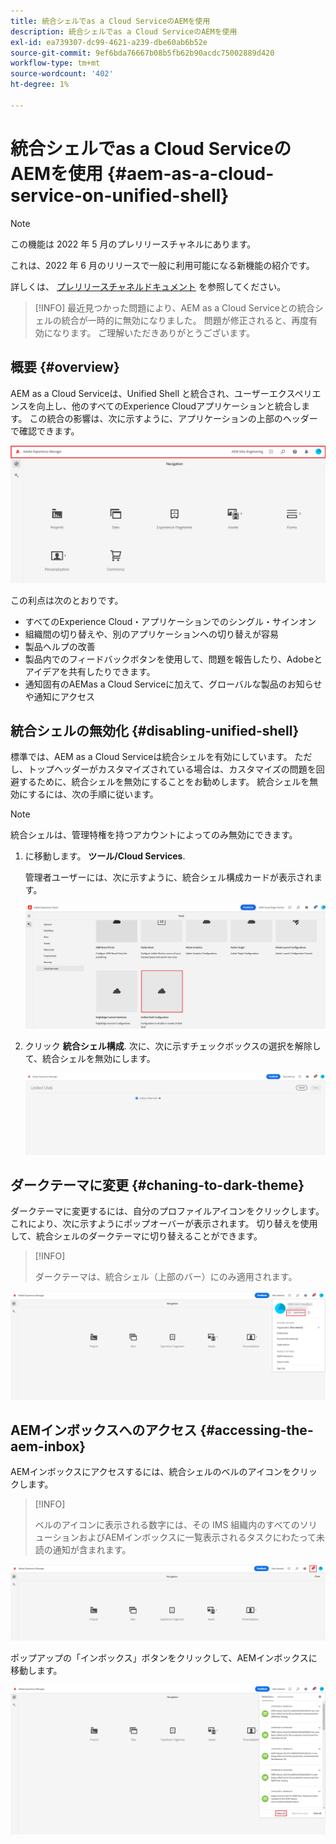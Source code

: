 ```yaml
---
title: 統合シェルでas a Cloud ServiceのAEMを使用
description: 統合シェルでas a Cloud ServiceのAEMを使用
exl-id: ea739307-dc99-4621-a239-dbe60ab6b52e
source-git-commit: 9ef6bda76667b08b5fb62b90acdc75002889d420
workflow-type: tm+mt
source-wordcount: '402'
ht-degree: 1%

---
```


# 統合シェルでas a Cloud ServiceのAEMを使用 {#aem-as-a-cloud-service-on-unified-shell}

>[!NOTE]
>この機能は 2022 年 5 月のプレリリースチャネルにあります。
>
>これは、2022 年 6 月のリリースで一般に利用可能になる新機能の紹介です。
>
>詳しくは、 [プレリリースチャネルドキュメント](/help/release-notes/prerelease.md#enable-prerelease) を参照してください。

>[!INFO]
>最近見つかった問題により、AEM as a Cloud Serviceとの統合シェルの統合が一時的に無効になりました。 問題が修正されると、再度有効になります。 ご理解いただきありがとうございます。

## 概要 {#overview}

AEM as a Cloud Serviceは、Unified Shell と統合され、ユーザーエクスペリエンスを向上し、他のすべてのExperience Cloudアプリケーションと統合します。 この統合の影響は、次に示すように、アプリケーションの上部のヘッダーで確認できます。

![画像](/help/overview/assets/unifiedshell1.png)

この利点は次のとおりです。

* すべてのExperience Cloud・アプリケーションでのシングル・サインオン
* 組織間の切り替えや、別のアプリケーションへの切り替えが容易
* 製品ヘルプの改善
* 製品内でのフィードバックボタンを使用して、問題を報告したり、Adobeとアイデアを共有したりできます。
* 通知固有のAEMas a Cloud Serviceに加えて、グローバルな製品のお知らせや通知にアクセス

## 統合シェルの無効化 {#disabling-unified-shell}

標準では、AEM as a Cloud Serviceは統合シェルを有効にしています。 ただし、トップヘッダーがカスタマイズされている場合は、カスタマイズの問題を回避するために、統合シェルを無効にすることをお勧めします。 統合シェルを無効にするには、次の手順に従います。

>[!NOTE]
>統合シェルは、管理特権を持つアカウントによってのみ無効にできます。

1. に移動します。 **ツール/Cloud Services**.

   管理者ユーザーには、次に示すように、統合シェル構成カードが表示されます。

   ![画像](/help/overview/assets/unifiedshell2.png)

1. クリック **統合シェル構成**. 次に、次に示すチェックボックスの選択を解除して、統合シェルを無効にします。

   ![画像](/help/overview/assets/unifiedshell3.png)

## ダークテーマに変更 {#chaning-to-dark-theme}

ダークテーマに変更するには、自分のプロファイルアイコンをクリックします。 これにより、次に示すようにポップオーバーが表示されます。 切り替えを使用して、統合シェルのダークテーマに切り替えることができます。

>[!INFO]
>
>ダークテーマは、統合シェル（上部のバー）にのみ適用されます。

![画像](/help/overview/assets/unifiedshell4.png)

## AEMインボックスへのアクセス {#accessing-the-aem-inbox}

AEMインボックスにアクセスするには、統合シェルのベルのアイコンをクリックします。

>[!INFO]
>
> ベルのアイコンに表示される数字には、その IMS 組織内のすべてのソリューションおよびAEMインボックスに一覧表示されるタスクにわたって未読の通知が含まれます。

![画像](/help/overview/assets/unifiedshell5.png)

ポップアップの「インボックス」ボタンをクリックして、AEMインボックスに移動します。

![画像](/help/overview/assets/unifiedshell6.png)
